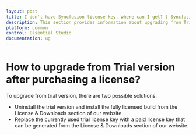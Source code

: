 ```yaml
---
layout: post
title: I don't have Syncfusion license key, where can I get? | Syncfusion
description: This section provides information about upgrading from Trial version of Essential Studio to Licensed version
platform: common
control: Essential Studio
documentation: ug
---
```


# How to upgrade from Trial version after purchasing a license?

To upgrade from trial version, there are two possible solutions.

* Uninstall the trial version and install the fully licensed build from the License & Downloads section of our website.  
* Replace the currently used trial license key with a paid license key that can be generated from the License & Downloads section of our website.






